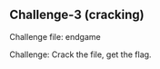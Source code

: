 Challenge-3 (cracking)
-----------------------

Challenge file: endgame

Challenge: Crack the file, get the flag.
